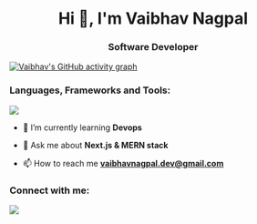 <h1 align="center">Hi 👋, I'm Vaibhav Nagpal</h1>
<h3 align="center">Software Developer</h3>


[![Vaibhav's GitHub activity graph](https://github-readme-activity-graph.vercel.app/graph?username=Nagpal45&theme=rogue&bg_color=transparent&color=8b5cf6&line=8b5cf6&point=bf91f3&hide_border=true)](https://git.io/Nagpal45)


<h3 align="left">Languages, Frameworks and Tools:</h3>
  <img src="https://skillicons.dev/icons?i=cpp,js,ts,html,css,jquery,bootstrap,sass,express,react,nextjs,nodejs,firebase,flask,git,mongodb,mysql,prisma,redis,redux,docker,kubernetes,linux,postman,materialui,jest,d3,aws,py,supabase,sentry" />



- 🌱 I’m currently learning **Devops**

- 💬 Ask me about **Next.js & MERN stack**

- 📫 How to reach me **vaibhavnagpal.dev@gmail.com**



<h3 align="left">Connect with me:</h3>
<p align="left">
<a href="https://linkedin.com/in/vaibhav249" target="blank"><img src="https://skillicons.dev/icons?i=linkedin" /></a>
</p>

